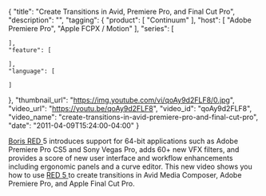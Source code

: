{
  "title": "Create Transitions in Avid, Premiere Pro, and Final Cut Pro",
  "description": "",
  "tagging": {
    "product": [
      "Continuum"
    ],
    "host": [
      "Adobe Premiere Pro",
      "Apple FCPX / Motion"
    ],
    "series": [

    ],
    "feature": [

    ],
    "language": [

    ]
  },
  "thumbnail_url": "https://img.youtube.com/vi/qoAy9d2FLF8/0.jpg",
  "video_url": "https://youtu.be/qoAy9d2FLF8",
  "video_id": "qoAy9d2FLF8",
  "video_name": "create-transitions-in-avid-premiere-pro-and-final-cut-pro",
  "date": "2011-04-09T15:24:00-04:00"
}

[ Boris RED ](/products/red/) 5 introduces support for 64-bit applications such as Adobe Premiere Pro CS5 and Sony Vegas Pro, adds 60+ new VFX filters, and provides a score of new user interface and workflow enhancements including ergonomic panels and a curve editor. This new video shows you how to use [ RED 5 ](/products/red/) to create transitions in Avid Media Composer, Adobe Premiere Pro, and Apple Final Cut Pro.


